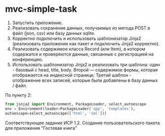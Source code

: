 # mvc-simple-task

1. Запустить приложение.
2. Реализовать сохранение данных, получаемых из метода POST в файл (json, csv) или базу данных sqlite.
3. Корректно подключить и использовать шаблонизатор Jinja2 (реализовать приложение как пакет и подключить Jinja2 корректно).
4. Реализовать содержимое класса Record (или Item), в котором содержатся и проверяются данные, связанные с регистрацией на конференцию.
5. Использовать шаблонизатор Jinja2 и реализовать три шаблона: один - базовый с head, title, body. Второй — содержимое формы, которая 
отображается на индексной странице; Третий шаблон - отображение всех записей, которые были добавлены в базу данных / файл.

По пункту 2: 
```python
from jinja2 import Environment, PackageLoader, select_autoescape
env = Environment(loader=PackageLoader('app', 'templates'),
autoescape=select_autoescape(['html', 'xml']))

```


Соответствующее задание ИСР 1.2. Создание пользовательского пакета для приложения "Гостевая книга" 
